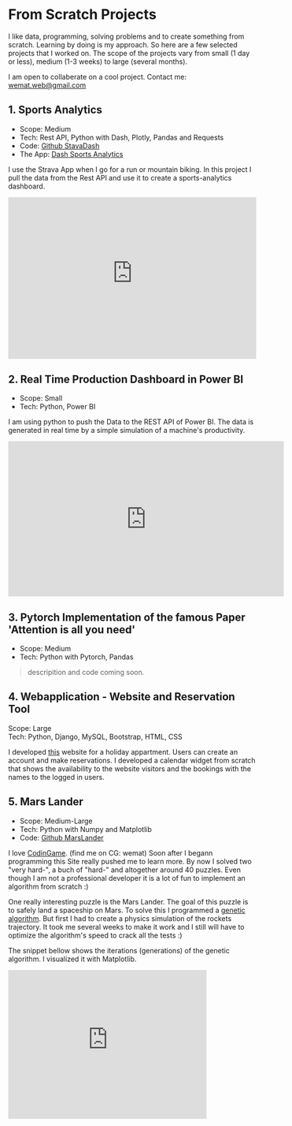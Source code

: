 # From Scratch Projects 

I like data, programming, solving problems and to create something from scratch. Learning by doing is my approach. So here are a few selected projects that I worked on. The scope of the projects vary from small (1 day or less), medium (1-3 weeks) to large (several months). 

I am open to collaberate on a cool project. Contact me: wemat.web@gmail.com

## 1. Sports Analytics 
- Scope: Medium
- Tech: Rest API, Python with Dash, Plotly, Pandas and Requests
- Code: <a href="https://github.com/wemat/StravaDash">Github StavaDash</a>
- The App: <a href="https://sport-analytics-wemat.herokuapp.com">Dash Sports Analytics</a>

I use the Strava App when I go for a run or mountain biking. In this project I pull the data from the Rest API and use it to create a sports-analytics dashboard.

<div style="padding-bottom:65%; position:relative; display:block; width: 100%">
  <iframe width="100%" height="100%"
    src="https://sport-analytics-wemat.herokuapp.com"
    frameborder="0" allowfullscreen="" style="position:absolute; top:0; left: 0">
  </iframe>
</div>

## 2. Real Time Production Dashboard in Power BI 
- Scope: Small
- Tech: Python, Power BI

I am using python to push the Data to the REST API of Power BI. 
The data is generated in real time by a simple simulation of a machine's productivity. 

<iframe width="560" height="315" src="https://www.youtube.com/embed/gaC_FTTJbC0" title="YouTube video player" frameborder="0" allow="accelerometer; autoplay; clipboard-write; encrypted-media; gyroscope; picture-in-picture" allowfullscreen></iframe>


## 3. Pytorch Implementation of the famous Paper 'Attention is all you need'
- Scope: Medium
- Tech: Python with Pytorch, Pandas 

> descripition and code coming soon. 

## 4. Webapplication - Website and Reservation Tool 
Scope: Large\
Tech: Python, Django, MySQL, Bootstrap, HTML, CSS

I developed <a href="https://www.tuoretta.ch/">this</a>  website for a holiday appartment. Users can create an account and make reservations. I developed a calendar widget from scratch that shows the availability to the website visitors and the bookings with the names to the logged in users. 


## 5. Mars Lander 
- Scope: Medium-Large
- Tech: Python with Numpy and Matplotlib
- Code:  <a href="https://github.com/wemat/MarsLander/blob/main/mars_lander.py">Github MarsLander</a> 

I love <a href="https://www.codingame.com/start">CodinGame</a>. (find me on CG: wemat) Soon after I begann programming this Site really pushed me to learn more. By now I solved two "very hard-", a buch of "hard-" and altogether around 40 puzzles. Even though I am not a professional developer it is a lot of fun to implement an algorithm from scratch :)

One really interesting puzzle is the Mars Lander. The goal of this puzzle is to safely land a spaceship on Mars. 
To solve this I programmed a <a href="https://en.wikipedia.org/wiki/Genetic_algorithm">genetic algorithm</a>. But first I had to create a physics simulation of the rockets trajectory. It took me several weeks to make it work and I still will have to optimize the algorithm's speed to crack all the tests :) 

The snippet bellow shows the iterations (generations) of the genetic algorithm. I visualized it with Matplotlib. 

<div style="padding:75% 0 0 0;position:relative;"><iframe src="https://player.vimeo.com/video/775979072?h=ec9eaf3a97&amp;badge=0&amp;autopause=0&amp;player_id=0&amp;app_id=58479" frameborder="0" allow="autoplay; fullscreen; picture-in-picture" allowfullscreen style="position:absolute;top:0;left:0;width:80%;height:80%;" title="GeneticAlgo.mov"></iframe></div><script src="https://player.vimeo.com/api/player.js"></script>

